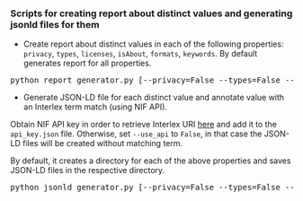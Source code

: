 ### Scripts for creating report about distinct values and generating jsonld files for them


- Create report about distinct values in each of the following properties: `privacy`, `types`, `licenses`, `isAbout`, `formats`, `keywords`. 
By default generates report for all properties.

<pre>python report_generator.py [--privacy=False --types=False --licenses=False --is_about= --formats=False --keywords=False --help]</pre>

- Generate JSON-LD file for each distinct value and annotate value with an Interlex term match (using NIF API).

Obtain NIF API key in order to retrieve Interlex URI [here](https://neuinfo.org/about/webservices) and add it to the `api_key.json` file.
Otherwise, set `--use_api` to `False`, in that case the JSON-LD files will be created without matching term.

By default, it creates a directory for each of the above properties and saves JSON-LD files in the respective directory.

<pre>python jsonld_generator.py [--privacy=False --types=False --licenses=False --is_about= --formats=False --keywords=False --use_api=False --help]</pre>

